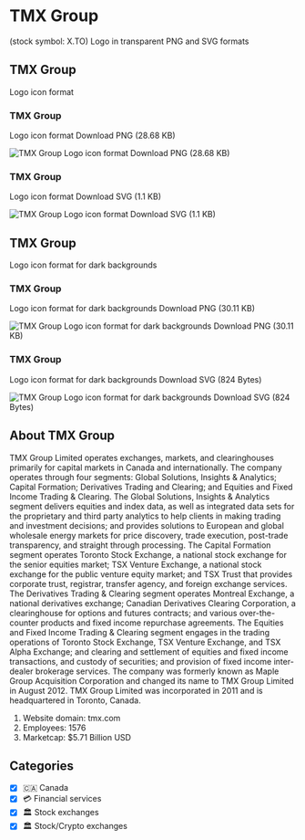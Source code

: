 # TMX Group
 (stock symbol: X.TO) Logo in transparent PNG and SVG formats

## TMX Group
 Logo icon format

### TMX Group
 Logo icon format Download PNG (28.68 KB)

![TMX Group
 Logo icon format Download PNG (28.68 KB)](/img/orig/X.TO-d5719511.png)

### TMX Group
 Logo icon format Download SVG (1.1 KB)

![TMX Group
 Logo icon format Download SVG (1.1 KB)](/img/orig/X.TO-16deb24a.svg)

## TMX Group
 Logo icon format for dark backgrounds

### TMX Group
 Logo icon format for dark backgrounds Download PNG (30.11 KB)

![TMX Group
 Logo icon format for dark backgrounds Download PNG (30.11 KB)](/img/orig/X.TO.D-b77ffd8f.png)

### TMX Group
 Logo icon format for dark backgrounds Download SVG (824 Bytes)

![TMX Group
 Logo icon format for dark backgrounds Download SVG (824 Bytes)](/img/orig/X.TO.D-874f5a63.svg)

## About TMX Group


TMX Group Limited operates exchanges, markets, and clearinghouses primarily for capital markets in Canada and internationally. The company operates through four segments: Global Solutions, Insights & Analytics; Capital Formation; Derivatives Trading and Clearing; and Equities and Fixed Income Trading & Clearing. The Global Solutions, Insights & Analytics segment delivers equities and index data, as well as integrated data sets for the proprietary and third party analytics to help clients in making trading and investment decisions; and provides solutions to European and global wholesale energy markets for price discovery, trade execution, post-trade transparency, and straight through processing. The Capital Formation segment operates Toronto Stock Exchange, a national stock exchange for the senior equities market; TSX Venture Exchange, a national stock exchange for the public venture equity market; and TSX Trust that provides corporate trust, registrar, transfer agency, and foreign exchange services. The Derivatives Trading & Clearing segment operates Montreal Exchange, a national derivatives exchange; Canadian Derivatives Clearing Corporation, a clearinghouse for options and futures contracts; and various over-the-counter products and fixed income repurchase agreements. The Equities and Fixed Income Trading & Clearing segment engages in the trading operations of Toronto Stock Exchange, TSX Venture Exchange, and TSX Alpha Exchange; and clearing and settlement of equities and fixed income transactions, and custody of securities; and provision of fixed income inter-dealer brokerage services. The company was formerly known as Maple Group Acquisition Corporation and changed its name to TMX Group Limited in August 2012. TMX Group Limited was incorporated in 2011 and is headquartered in Toronto, Canada.

1. Website domain: tmx.com
2. Employees: 1576
3. Marketcap: $5.71 Billion USD


## Categories
- [x] 🇨🇦 Canada
- [x] 💳 Financial services
- [x] 🏛 Stock exchanges
- [x] 🏛 Stock/Crypto exchanges

